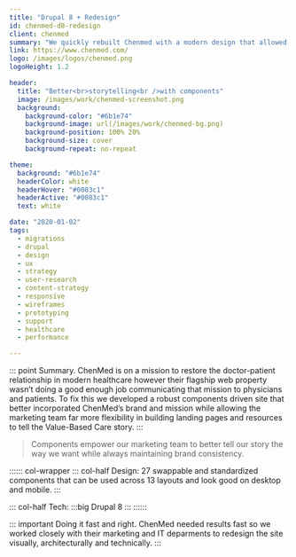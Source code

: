 ```yaml
---
title: "Drupal 8 + Redesign"
id: chenmed-d8-redesign
client: chenmed
summary: "We quickly rebuilt Chenmed with a modern design that allowed their marketing team to quickly add high quality content."
link: https://www.chenmed.com/
logo: /images/logos/chenmed.png
logoHeight: 1.2

header:
  title: "Better<br>storytelling<br />with components"
  image: /images/work/chenmed-screenshot.png
  background:
    background-color: "#6b1e74"
    background-image: url(/images/work/chenmed-bg.png)
    background-position: 100% 20%
    background-size: cover
    background-repeat: no-repeat

theme:
  background: "#6b1e74"
  headerColor: white
  headerHover: "#0083c1"
  headerActive: "#0083c1"
  text: white

date: "2020-01-02"
tags:
  - migrations
  - drupal
  - design
  - ux
  - strategy
  - user-research
  - content-strategy
  - responsive
  - wireframes
  - prototyping
  - support
  - healthcare
  - performance

---
```


::: point Summary.
ChenMed is on a mission to restore the doctor-patient relationship in modern healthcare however their flagship web property wasn’t doing a good enough job communicating that mission to physicians and patients. To fix this we developed a robust components driven site that better incorporated ChenMed’s brand and mission while allowing the marketing team far more flexibility in building landing pages and resources to tell the Value-Based Care story.
:::

> Components empower our marketing team to better tell our story the way we want while always maintaining brand consistency.

:::::: col-wrapper
::: col-half Design:
27 swappable and standardized components that can be used across 13 layouts and look good on desktop and mobile.
:::

::: col-half Tech:
:::big
Drupal 8
:::
::::::

::: important Doing it fast and right.
ChenMed needed results fast so we worked closely with their marketing and IT deparments to redesign the site visually, architecturally and technically.
:::
